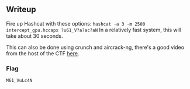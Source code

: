 ## Writeup

Fire up Hashcat with these options: `hashcat -a 3 -m 2500 intercept_gpu.hccapx ?u61_V?a?ac?aN`
In a relatively fast system, this will take about 30 seconds.

This can also be done using crunch and aircrack-ng, there's a good video from the host of the CTF [here](https://youtu.be/nhNAseXLCx4).

### Flag

`M61_VuLc4N`
